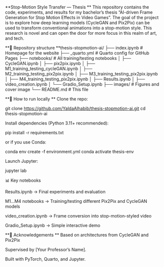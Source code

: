 **Stop-Motion Style Transfer — Thesis
**
This repository contains the code, experiments, and results for my bachelor’s thesis “AI-driven Frame Generation for Stop Motion Effects in Video Games”.
The goal of the project is to explore how deep learning models (CycleGAN and Pix2Pix) can be used to transform conventional animations into a stop-motion style. 
This research is novel and can open the door for more focus in this realm of art, and tech.


**📂 Repository structure
**thesis-stopmotion-ai/
├── index.ipynb         # Homepage for the website
├── _quarto.yml         # Quarto config for GitHub Pages
├── notebooks/          # All training/testing notebooks
│   ├── CycleGAN.ipynb
│   ├── pix2pix.ipynb
│   ├── M1_training_testing_cycleGAN.ipynb
│   ├── M2_training_testing_pix2pix.ipynb
│   ├── M3_training_testing_pix2pix.ipynb
│   ├── M4_training_testing_pix2pix.ipynb
│   ├── Results.ipynb
│   ├── video_creation.ipynb
│   └── Gradio_Setup.ipynb
├── images/             # Figures and cover image
└── README.md           # This file

**🚀 How to run locally
**
Clone the repo:

git clone https://github.com/YaldaAlhabib/thesis-stopmotion-ai.git
cd thesis-stopmotion-ai


Install dependencies (Python 3.11+ recommended):

pip install -r requirements.txt


or if you use Conda:

conda env create -f environment.yml
conda activate thesis-env


Launch Jupyter:

jupyter lab

📊 Key notebooks

Results.ipynb → Final experiments and evaluation

M1…M4 notebooks → Training/testing different Pix2Pix and CycleGAN models

video_creation.ipynb → Frame conversion into stop-motion-styled video

Gradio_Setup.ipynb → Simple interactive demo



**🙋 Acknowledgements
**
Based on architectures from CycleGAN and Pix2Pix

Supervised by [Your Professor’s Name].

Built with PyTorch, Quarto, and Jupyter.

